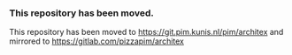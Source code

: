 ### This repository has been moved.

This repository has been moved to https://git.pim.kunis.nl/pim/architex and mirrored to https://gitlab.com/pizzapim/architex
